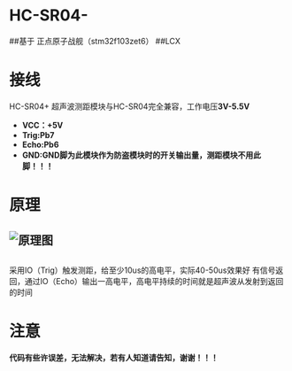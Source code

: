 # HC-SR04-
##基于 正点原子战舰（stm32f103zet6）
##LCX
# 接线
HC-SR04+ 超声波测距模块与HC-SR04完全兼容，工作电压**3V-5.5V**
- **VCC：+5V**
- **Trig:Pb7**
- **Echo:Pb6**
- **GND:GND脚为此模块作为防盗模块时的开关输出量，测距模块不用此脚！！！**

# 原理
## ![原理图](https://img1.baidu.com/it/u=3720495336,2999906006&fm=26&fmt=auto&gp=0.jpg)

## 
采用IO（Trig）触发测距，给至少10us的高电平，实际40-50us效果好
有信号返回，通过IO（Echo）输出一高电平，高电平持续的时间就是超声波从发射到返回的时间

# 注意
**代码有些许误差，无法解决，若有人知道请告知，谢谢！！！**
